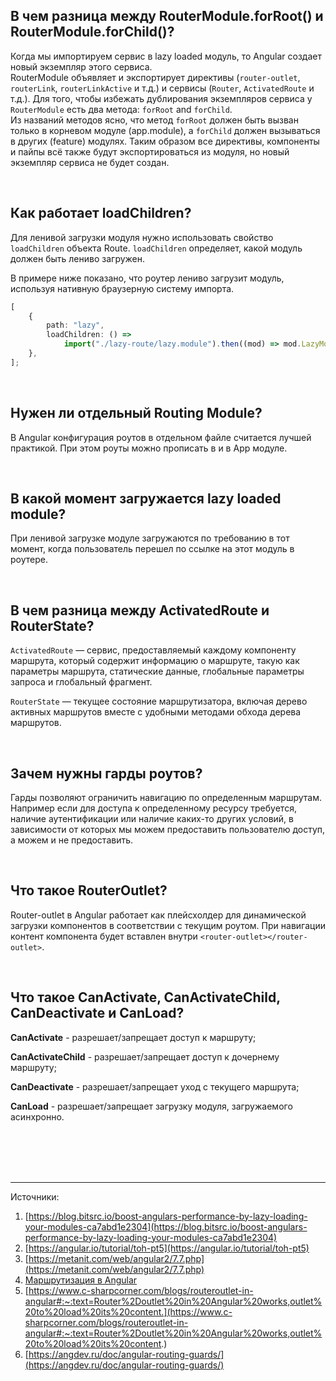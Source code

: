 ## <a name="for-root-for-child"></a>В чем разница между RouterModule.forRoot() и RouterModule.forChild()?

Когда мы импортируем сервис в lazy loaded модуль, то Angular создает новый экземпляр этого сервиса.
<br/>
RouterModule объявляет и экспортирует директивы (`router-outlet`, `routerLink`, `routerLinkActive` и т.д.) и сервисы (`Router`, `ActivatedRoute` и т.д.). Для того, чтобы избежать дублирования экземпляров сервиса у `RouterModule` есть два метода: `forRoot` and `forChild`.
<br/>
Из названий методов ясно, что метод `forRoot` должен быть вызван только в корневом модуле (app.module), а `forChild` должен вызываться в других (feature) модулях. Таким образом все директивы, компоненты и пайпы всё также будут экспортироваться из модуля, но новый экземпляр сервиса не будет создан.

<br/>

## <a name="loadChildren"></a>Как работает loadChildren?

Для ленивой загрузки модуля нужно использовать свойство `loadChildren` объекта Route. `loadChildren` определяет, какой модуль должен быть лениво загружен.

В примере ниже показано, что роутер лениво загрузит модуль, используя нативную браузерную систему импорта.

```typescript
[
	{
		path: "lazy",
		loadChildren: () =>
			import("./lazy-route/lazy.module").then((mod) => mod.LazyModule),
	},
];
```

<br/>

## <a name="when-to-use-routing-module"></a>Нужен ли отдельный Routing Module?

В Angular конфигурация роутов в отдельном файле считается лучшей практикой. При этом роуты можно прописать в и в App модуле.

<br/>

## <a name="when-lazy-loaded-is-loaded"></a>В какой момент загружается lazy loaded module?

При ленивой загрузке модуле загружаются по требованию в тот момент, когда пользователь перешел по ссылке на этот модуль в роутере.

<br/>

## <a name="activate-route-router-state"></a>В чем разница между ActivatedRoute и RouterState?

`ActivatedRoute` — сервис, предоставляемый каждому компоненту маршрута, который содержит информацию о маршруте, такую ​​как параметры маршрута, статические данные, глобальные параметры запроса и глобальный фрагмент.

`RouterState` — текущее состояние маршрутизатора, включая дерево активных маршрутов вместе с удобными методами обхода дерева маршрутов.

<br/>

## <a name="route-guards"></a>Зачем нужны гарды роутов?

Гарды позволяют ограничить навигацию по определенным маршрутам. Например если для доступа к определенному ресурсу требуется, наличие аутентификации или наличие каких-то других условий, в зависимости от которых мы можем предоставить пользователю доступ, а можем и не предоставить.

<br/>

## <a name="router-outlet"></a>Что такое RouterOutlet?

Router-outlet в Angular работает как плейсхолдер для динамической загрузки компонентов в соответствии с текущим роутом. При навигации контент компонента будет вставлен внутри `<router-outlet></router-outlet>`.

<br/>

## <a name="canActivateEtc"></a>Что такое CanActivate, CanActivateChild, CanDeactivate и CanLoad?

**CanActivate** - разрешает/запрещает доступ к маршруту;

**CanActivateChild** - разрешает/запрещает доступ к дочернему маршруту;

**CanDeactivate** - разрешает/запрещает уход с текущего маршрута;

**CanLoad** - разрешает/запрещает загрузку модуля, загружаемого асинхронно.

<br/>
<br/>
<br/>
<br/>

<hr/>

Источники:<br/>

1. [https://blog.bitsrc.io/boost-angulars-performance-by-lazy-loading-your-modules-ca7abd1e2304](https://blog.bitsrc.io/boost-angulars-performance-by-lazy-loading-your-modules-ca7abd1e2304)
2. [https://angular.io/tutorial/toh-pt5](https://angular.io/tutorial/toh-pt5)
3. [https://metanit.com/web/angular2/7.7.php](https://metanit.com/web/angular2/7.7.php)
4. [Маршрутизация в Angular](https://medium.com/fafnur/angular-docs-%D0%BD%D0%B0%D0%B2%D0%B8%D0%B3%D0%B0%D1%86%D0%B8%D1%8F-%D0%B2-%D0%BF%D1%80%D0%B8%D0%BB%D0%BE%D0%B6%D0%B5%D0%BD%D0%B8%D0%B8-%D0%BC%D0%B0%D1%80%D1%88%D1%80%D1%83%D1%82%D0%B8%D0%B7%D0%B0%D1%86%D0%B8%D1%8F-%D0%B2-%D0%BF%D1%80%D0%B5%D0%B4%D1%81%D1%82%D0%B0%D0%B2%D0%BB%D0%B5%D0%BD%D0%B8%D1%8F%D1%85-c7402c16ce26)
5. [https://www.c-sharpcorner.com/blogs/routeroutlet-in-angular#:~:text=Router%2Doutlet%20in%20Angular%20works,outlet%20to%20load%20its%20content.](https://www.c-sharpcorner.com/blogs/routeroutlet-in-angular#:~:text=Router%2Doutlet%20in%20Angular%20works,outlet%20to%20load%20its%20content.)
6. [https://angdev.ru/doc/angular-routing-guards/](https://angdev.ru/doc/angular-routing-guards/)
